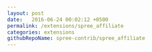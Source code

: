 ```yaml
---
layout: post
date:   2016-06-24 00:02:12 +0500
permalink: /extensions/spree_affiliate
categories: extensions
githubRepoName: spree-contrib/spree_affiliate
---
```

